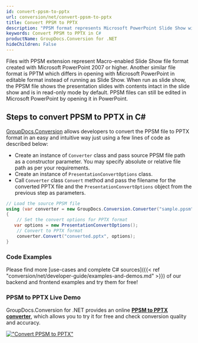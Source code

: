 ```yaml
---
id: convert-ppsm-to-pptx
url: conversion/net/convert-ppsm-to-pptx
title: Convert PPSM to PPTX
description: "PPSM format represents Microsoft PowerPoint Slide Show with .ppsm extension. Learn how to convert PPSM to PPTX file programmatically in C# language using GroupDocs.Conversion for .NET library."
keywords: Convert PPSM to PPTX in C#
productName: GroupDocs.Conversion for .NET
hideChildren: False
---
```


Files with PPSM extension represent Macro-enabled Slide Show file format created with Microsoft PowerPoint 2007 or higher. Another similar file format is PPTM which differs in opening with Microsoft PowerPoint in editable format instead of running as Slide Show. When run as slide show, the PPSM file shows the presentation slides with contents intact in the slide show and is in read-only mode by default. PPSM files can still be edited in Microsoft PowerPoint by opening it in PowerPoint.

## Steps to convert PPSM to PPTX in C#

[GroupDocs.Conversion](https://products.groupdocs.com/conversion/net) allows developers to convert the PPSM file to PPTX format in an easy and intuitive way just using a few lines of code as described below:

* Create an instance of `Converter` class and pass source PPSM file path as a constructor parameter. You may specify absolute or relative file path as per your requirements. 
* Create an instance of `PresentationConvertOptions` class.
* Call `Converter` class `Convert` method and pass the filename for the converted PPTX file and the `PresentationConvertOptions` object from the previous step as parameters.

```csharp
// Load the source PPSM file
using (var converter = new GroupDocs.Conversion.Converter("sample.ppsm"))
{
    // Set the convert options for PPTX format
   var options = new PresentationConvertOptions();
    // Convert to PPTX format
    converter.Convert("converted.pptx", options);
}
```

### Code Examples

Please find more [use-cases and complete C# sources]({{< ref "conversion/net/developer-guide/examples-and-demos.md" >}}) of our backend and frontend examples and try them for free!

### PPSM to PPTX Live Demo

GroupDocs.Conversion for .NET provides an online [**PPSM to PPTX converter**](https://products.groupdocs.app/conversion/ppsm-to-pptx), which allows you to try it for free and check conversion quality and accuracy.

[!["Convert PPSM to PPTX"](conversion/net/images/convert-to-pptx/convert-ppsm-to-pptx.png)](https://products.groupdocs.app/conversion/ppsm-to-pptx)